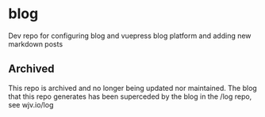 # blog
Dev repo for configuring blog and vuepress blog platform and adding new markdown posts


## Archived

This repo is archived and no longer being updated nor maintained. The blog that this repo generates has been superceded by the blog in the /log repo, see wjv.io/log
